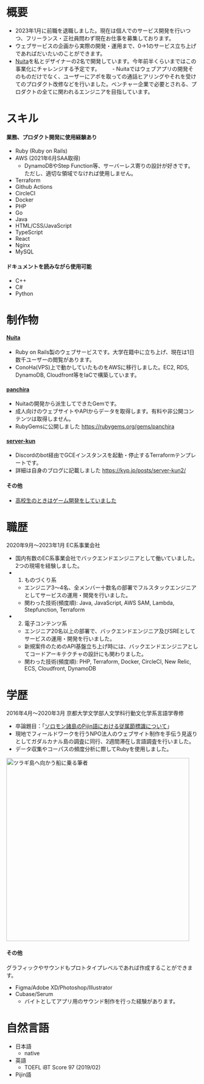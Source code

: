 # 概要
- 2023年1月に前職を退職しました。現在は個人でのサービス開発を行いつつ、フリーランス・正社員問わず現在お仕事を募集しております。
- ウェブサービスの企画から実際の開発・運用まで、0→1のサービス立ち上げであればだいたいのことができます。
- [Nuita](https://nuita.net/)を私とデザイナーの2名で開発しています。今年前半くらいまではこの事業化にチャレンジする予定です。
　　- Nuitaではウェブアプリの開発そのものだけでなく、ユーザーにアポを取っての通話ヒアリングやそれを受けてのプロダクト改修などを行いました。ベンチャー企業で必要とされる、プロダクトの全てに関われるエンジニアを目指しています。

# スキル
#### 業務、プロダクト開発に使用経験あり
- Ruby (Ruby on Rails)
- AWS (2021年6月SAA取得)
  - DynamoDBやStep Function等、サーバーレス寄りの設計が好きです。ただし、適切な領域でなければ使用しません。
- Terraform
- Github Actions
- CircleCI
- Docker
- PHP
- Go
- Java
- HTML/CSS/JavaScript
- TypeScript
- React
- Nginx
- MySQL

#### ドキュメントを読みながら使用可能
- C++
- C#
- Python

# 制作物
#### [Nuita](https://nuita.net/)
- Ruby on Rails製のウェブサービスです。大学在籍中に立ち上げ、現在は1日数千ユーザーの閲覧があります。
- ConoHa(VPS)上で動かしていたものをAWSに移行しました。EC2, RDS, DynamoDB, Cloudfront等をIaCで構築しています。

#### [panchira](https://github.com/nuita/panchira)
- Nuitaの開発から派生してできたGemです。
- 成人向けのウェブサイトやAPIからデータを取得します。有料や非公開コンテンツは取得しません。
- RubyGemsに公開しました https://rubygems.org/gems/panchira

#### [server-kun](https://github.com/kypkyp/server-kun)
- Discordのbot経由でGCEインスタンスを起動・停止するTerraformテンプレートです。
- 詳細は自身のブログに記載しました https://kyp.jp/posts/server-kun2/

#### その他
- [高校生のときはゲーム開発をしていました](https://kyp.hatenablog.com/entry/2015/12/25/013344)

# 職歴
2020年9月～2023年1月 EC系事業会社
- 国内有数のEC系事業会社でバックエンドエンジニアとして働いていました。2つの現場を経験しました。
- 1. ものづくり系
  - エンジニア3〜4名、全メンバー十数名の部署でフルスタックエンジニアとしてサービスの運用・開発を行いました。
  - 関わった技術(頻度順): Java, JavaScript, AWS SAM, Lambda, Stepfunction, Terraform
- 2. 電子コンテンツ系
  - エンジニア20名以上の部署で、バックエンドエンジニア及びSREとしてサービスの運用・開発を行いました。
  - 新規案件のためのAPI基盤立ち上げ時には、バックエンドエンジニアとしてコードアーキテクチャの設計にも関わりました。
  - 関わった技術(頻度順): PHP, Terraform, Docker, CircleCI, New Relic, ECS, Cloudfront, DynamoDB

# 学歴
2016年4月～2020年3月 京都大学文学部人文学科行動文化学系言語学専修
- 卒論題目：「[ソロモン諸島のPijin語における従属節標識について](https://github.com/kypkyp/sotsuron)」
- 現地でフィールドワークを行うNPO法人のウェブサイト制作を手伝う見返りとしてガダルカナル島の調査に同行、2週間滞在し言語調査を行いました。
- データ収集やコーパスの頻度分析に際してRubyを使用しました。

<img alt="ツラギ島へ向かう船に乗る筆者" src="https://kypprivate.s3-ap-northeast-1.amazonaws.com/kyp_on_ship.jpg" width="480px">

#### その他

グラフィックやサウンドもプロトタイプレベルであれば作成することができます。

- Figma/Adobe XD/Photoshop/Illustrator
- Cubase/Serum
  - バイトとしてアプリ用のサウンド制作を行った経験があります。

# 自然言語
- 日本語
  - native
- 英語
  - TOEFL iBT Score 97 (2019/02)
- Pijin語
